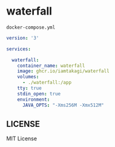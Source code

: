 # waterfall

`docker-compose.yml`
```yml
version: '3'

services:

  waterfall:
    container_name: waterfall
    image: ghcr.io/iamtakagi/waterfall
    volumes:
      - ./waterfall:/app
    tty: true
    stdin_open: true
    environment:
      JAVA_OPTS: "-Xms256M -Xmx512M"
```

## LICENSE
MIT License